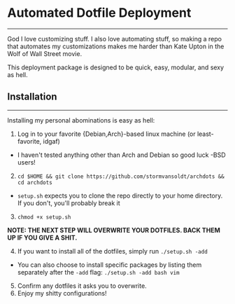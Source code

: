 # Automated Dotfile Deployment
---

God I love customizing stuff. I also love automating stuff, so making a repo that automates my customizations makes me harder than Kate Upton in the Wolf of Wall Street movie. 

This deployment package is designed to be quick, easy, modular, and sexy as hell.


## Installation
---

Installing my personal abominations is easy as hell:

1. Log in to your favorite {Debian,Arch}-based linux machine (or least-favorite, idgaf)
  - I haven't tested anything other than Arch and Debian so good luck -BSD users!
2. `cd $HOME && git clone https://github.com/stormvansoldt/archdots && cd archdots`
  - `setup.sh` expects you to clone the repo directly to your home directory. If you don't, you'll probably break it
3. `chmod +x setup.sh`

**NOTE: THE NEXT STEP WILL OVERWRITE YOUR DOTFILES. BACK THEM UP IF YOU GIVE A SHIT.**

4. If you want to install all of the dotfiles, simply run `./setup.sh -add`
  - You can also choose to install specific packages by listing them separately after the `-add` flag:
    `./setup.sh -add bash vim`
5. Confirm any dotfiles it asks you to overwrite.
6. Enjoy my shitty configurations!
